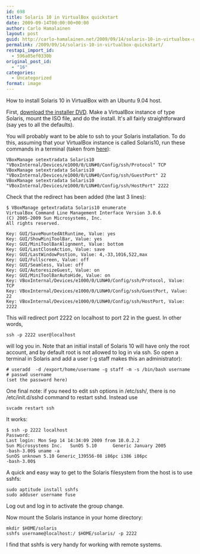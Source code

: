 ```yaml
---
id: 698
title: Solaris 10 in VirtualBox quickstart
date: 2009-09-14T00:00:00+00:00
author: Carlo Hamalainen
layout: post
guid: http://carlo-hamalainen.net/2009/09/14/solaris-10-in-virtualbox-quickstart/
permalink: /2009/09/14/solaris-10-in-virtualbox-quickstart/
restapi_import_id:
  - 596a05ef0330b
original_post_id:
  - "16"
categories:
  - Uncategorized
format: image
---
```

How to install Solaris 10 in VirtualBox with an Ubuntu 9.04 host.

First, [download the installer DVD](http://www.sun.com/software/solaris/). Make a VirtualBox instance of type Solaris, mount the ISO file, and do the install. It's all fairly straightforward (say yes to all the defaults).

You will probably want to be able to ssh to your Solaris installation. To do this, assuming that your VirtualBox instance is called Solaris10, run these commands in a terminal (taken from [here](http://kdl.nobugware.com/post/2009/02/17/virtualbox-nat-ssh-guest/)):

    VBoxManage setextradata Solaris10  "VBoxInternal/Devices/e1000/0/LUN#0/Config/ssh/Protocol" TCP
    VBoxManage setextradata Solaris10  "VBoxInternal/Devices/e1000/0/LUN#0/Config/ssh/GuestPort" 22
    VBoxManage setextradata Solaris10  "VBoxInternal/Devices/e1000/0/LUN#0/Config/ssh/HostPort" 2222

Check that the redirect has been added (the last 3 lines):

    $ VBoxManage getextradata Solaris10 enumerate
    VirtualBox Command Line Management Interface Version 3.0.6
    (C) 2005-2009 Sun Microsystems, Inc.
    All rights reserved.

    Key: GUI/SaveMountedAtRuntime, Value: yes
    Key: GUI/ShowMiniToolBar, Value: yes
    Key: GUI/MiniToolBarAlignment, Value: bottom
    Key: GUI/LastCloseAction, Value: save
    Key: GUI/LastWindowPostion, Value: 4,-33,1016,522,max
    Key: GUI/Fullscreen, Value: off
    Key: GUI/Seamless, Value: off
    Key: GUI/AutoresizeGuest, Value: on
    Key: GUI/MiniToolBarAutoHide, Value: on
    Key: VBoxInternal/Devices/e1000/0/LUN#0/Config/ssh/Protocol, Value: TCP
    Key: VBoxInternal/Devices/e1000/0/LUN#0/Config/ssh/GuestPort, Value: 22
    Key: VBoxInternal/Devices/e1000/0/LUN#0/Config/ssh/HostPort, Value: 2222

This will redirect port 2222 on localhost to port 22 in the guest. In other words,

    ssh -p 2222 user@localhost

will log you in. Note that an initial install of Solaris 10 will have only the root account, and by default root is not allowed to log in via ssh. So open a terminal in Solaris and add a user (-g staff makes this an administrator):

    # useradd  -d /export/home/username -g staff -m -s /bin/bash username
    # passwd username
    (set the password here)

One final note: if you need to edit ssh options in /etc/ssh/, there is no /etc/init.d/sshd command to restart sshd. Instead use 

    svcadm restart ssh

It works:

    $ ssh -p 2222 localhost
    Password:
    Last login: Mon Sep 14 14:34:09 2009 from 10.0.2.2
    Sun Microsystems Inc.   SunOS 5.10      Generic January 2005
    -bash-3.00$ uname -a
    SunOS unknown 5.10 Generic_139556-08 i86pc i386 i86pc
    -bash-3.00$

A quick and easy way to get to the Solaris filesystem from the host is to use sshfs:

    sudo aptitude install sshfs
    sudo adduser username fuse

Log out and log in to activate the group change.

Now mount the Solaris instance in your home directory:

    mkdir $HOME/solaris
    sshfs username@localhost:/ $HOME/solaris/ -p 2222

I find that sshfs is very handy for working with remote systems.
